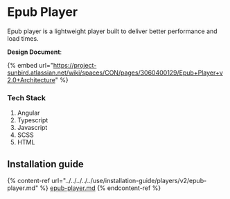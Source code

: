 # Epub Player

Epub player is a lightweight player built to deliver better performance and load times.&#x20;



**Design Document**:

{% embed url="https://project-sunbird.atlassian.net/wiki/spaces/CON/pages/3060400129/Epub+Player+v2.0+Architecture" %}

### Tech Stack

1. Angular
2. Typescript
3. Javascript
4. SCSS
5. HTML

## Installation guide

{% content-ref url="../../../../../use/installation-guide/players/v2/epub-player.md" %}
[epub-player.md](../../../../../use/installation-guide/players/v2/epub-player.md)
{% endcontent-ref %}
